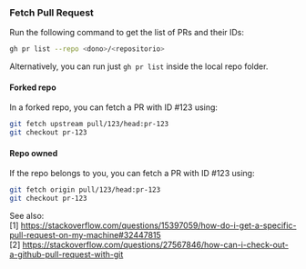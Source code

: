 ### Fetch Pull Request

Run the following command to get the list of PRs and their IDs:

```bash
gh pr list --repo <dono>/<repositorio>
```

Alternatively, you can run just `gh pr list` inside the local repo folder.

#### Forked repo

In a forked repo, you can fetch a PR with ID #123 using:

```bash
git fetch upstream pull/123/head:pr-123
git checkout pr-123
```

#### Repo owned

If the repo belongs to you, you can fetch a PR with ID #123 using:

```bash
git fetch origin pull/123/head:pr-123
git checkout pr-123
```

See also: <br>
[1] https://stackoverflow.com/questions/15397059/how-do-i-get-a-specific-pull-request-on-my-machine#32447815 <br>
[2] https://stackoverflow.com/questions/27567846/how-can-i-check-out-a-github-pull-request-with-git
